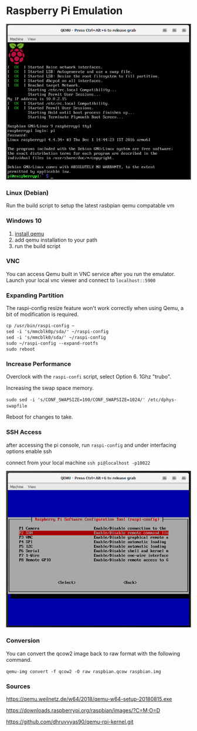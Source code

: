 # Raspberry Pi Emulation

![alt text](https://github.com/mattwind/rpi/blob/master/rpi.png "rpi")

### Linux (Debian)

Run the build script to setup the latest rasbpian qemu compatable vm

### Windows 10

1. [install qemu](https://qemu.weilnetz.de/w64/2018/qemu-w64-setup-20180815.exe)
2. add qemu installation to your path 
3. run the build script

### VNC

You can access Qemu built in VNC service after you run the emulator. Launch your local vnc viewer and connect to `localhost::5900`

### Expanding Partition

The raspi-config resize feature won't work correctly when using Qemu, a bit of modification is required.

```
cp /usr/bin/raspi-config ~
sed -i 's/mmcblk0p/sda/' ~/raspi-config
sed -i 's/mmcblk0/sda/' ~/raspi-config
sudo ~/raspi-config --expand-rootfs
sudo reboot
```

### Increase Performance

Overclock with the `raspi-confi` script, select Option 6. 1Ghz "trubo".

Increasing the swap space memory.

`sudo sed -i 's/CONF_SWAPSIZE=100/CONF_SWAPSIZE=1024/' /etc/dphys-swapfile`

Reboot for changes to take.

### SSH Access

after accessing the pi console, run `raspi-config` and under interfacing options enable ssh

connect from your local machine `ssh pi@localhost -p10022`

![alt text](https://github.com/mattwind/rpi/blob/master/raspi-config.png "raspi-config")

### Conversion

You can convert the qcow2 image back to raw format with the following command.

`qemu-img convert -f qcow2 -O raw raspbian.qcow raspbian.img`

### Sources

https://qemu.weilnetz.de/w64/2018/qemu-w64-setup-20180815.exe

https://downloads.raspberrypi.org/raspbian/images/?C=M;O=D

https://github.com/dhruvvyas90/qemu-rpi-kernel.git

